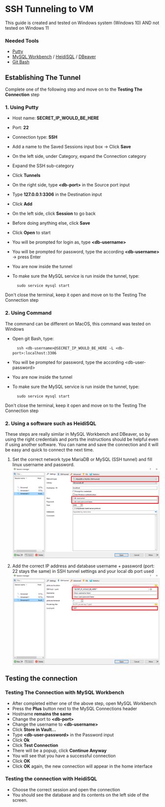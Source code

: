 # SSH Tunneling to VM

This guide is created and tested on Windows system (Windows 10) AND not tested on Windows 11

### Needed Tools
- [Putty](https://www.putty.org/)
- [MySQL Workbench](https://dev.mysql.com/downloads/installer/) / [HeidiSQL](https://www.heidisql.com/) / [DBeaver](https://dbeaver.io/) 
- [Git Bash](https://git-scm.com/downloads)

## Establishing The Tunnel

Complete one of the following step and move on to the **Testing The Connection** step

### 1.  Using Putty

- Host name: **SECRET_IP_WOULD_BE_HERE**
- Port: **22**
- Connection type: **SSH**
- Add a name to the Saved Sessions input box -> Click **Save**
- On the left side, under Category, expand the Connection category
- Expand the SSH sub-category
- Click **Tunnels**
- On the right side, type **&lt;db-port&gt;** in the Source port input
- Type **127.0.0.1:3306** in the Destination input
- Click **Add**
- On the left side, click **Session** to go back
- Before doing anything else, click **Save**
- Click **Open** to start
- You will be prompted for login as, type **&lt;db-username&gt;**
- You will be prompted for password, type the according **&lt;db-username&gt;** -> press Enter
- You are now inside the tunnel

- To make sure the MySQL service is run inside the tunnel, type:

        sudo service mysql start

Don't close the terminal, keep it open and move on to the Testing The Connection step

### 2. Using Command

The command can be different on MacOS, this command was tested on Windows

- Open git Bash, type:

        ssh <db-username>@SECRET_IP_WOULD_BE_HERE -L <db-port>:localhost:3306

- You will be prompted for password, type the according &lt;db-user-password&gt;
- You are now inside the tunnel
- To make sure the MySQL service is run inside the tunnel, type:

        sudo service mysql start

Don't close the terminal, keep it open and move on to the Testing The Connection step

### 2. Using a software such as HeidiSQL

These steps are really similar in MySQL Workbench and DBeaver, so by using the right credentials and ports the instructions should be helpful even if using another software. You can name and save the connection and it will be easy and quick to connect the next time.

1. Set the correct network type MariaDB or MySQL (SSH tunnel) and fill linux username and password. 
![Settings](/Documentation\HeidiSQL_tunneling_guide\HeidiSQL_connection_settings.PNG)

2. Add the correct IP address and database username + password  (port: 22 stays the same) in SSH tunnel settings and your local db port used
![SSH tunnel settings](/Documentation\HeidiSQL_tunneling_guide\HeidiSQL_SSH_tunnel_settings.PNG)

## Testing the connection

### Testing The Connection with MySQL Workbench

- After completed either one of the above step, open MySQL Workbench
- Press the **Plus** button next to the MySQL Connections header
- Hostname **remains the same**
- Change the port to **&lt;db-port&gt;**
- Change the username to **&lt;db-username&gt;**
- Click **Store in Vault...**
- Type **&lt;db-user-password&gt;** in the Password input
- Click **Ok**
- Click **Test Connection**
- There will be a popup, click **Continue Anyway**
- You will see that you have a successful connection
- Click **OK**
- Click **OK** again, the new connection will appear in the home interface

### Testing the connection with HeidiSQL

- Choose the correct session and open the connection
- You should see the database and its contents on the left side of the screen. 